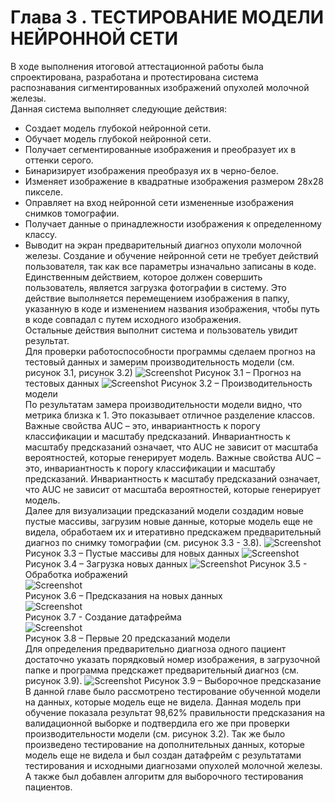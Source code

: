 # **Глава 3 . ТЕСТИРОВАНИЕ МОДЕЛИ НЕЙРОННОЙ СЕТИ**   
В ходе выполнения итоговой аттестационной работы была спроектирована, разработана и протестирована система распознавания сигментированных изображений опухолей молочной железы.  
Данная система выполняет следующие действия:   
*	Создает модель глубокой нейронной сети.
*	Обучает модель глубокой нейронной сети.
* Получает сегментированные изображения и преобразует их в оттенки серого.
*	Бинаризирует изображения преобразуя их в черно-белое.
*	Изменяет изображение в квадратные изображения размером 28х28 пикселе.
*	Оправляет на вход нейронной сети измененные изображения снимков томографии.
*	Получает данные о принадлежности изображения к определенному классу.
*	Выводит на экран предварительный диагноз опухоли молочной железы.
Создание и обучение нейронной сети не требует действий пользователя, так как все параметры изначально записаны в коде.  
Единственным действием, которое должен совершить пользователь, является загрузка фотографии в систему. Это действие выполняется перемещением изображения в папку,
указанную в коде и изменением   названия изображения, чтобы путь в коде совпадал с путем исходного изображения.  
Остальные действия выполнит система и пользователь увидит результат.  
Для проверки работоспособности программы сделаем прогноз на тестовый данных и замерим производительность модели (см. рисунок 3.1, рисунок 3.2)
![Screenshot](../main/Screenshot/рогноз%20на%20тесте.png)
Рисунок 3.1 – Прогноз на тестовых данных
![Screenshot](../main/Screenshot/производительность%20модели.png)
Рисунок 3.2 – Производительность модели  
По результатам замера производительности модели видно, что метрика близка к 1.
Это показывает отличное разделение классов. Важные свойства AUC – это, инвариантность к порогу классификации и масштабу предсказаний.
Инвариантность к масштабу предсказаний означает, что AUC не зависит от масштаба вероятностей, которые генерирует модель.
Важные свойства AUC – это, инвариантность к порогу классификации и масштабу предсказаний. Инвариантность к масштабу предсказаний означает, что AUC не зависит от масштаба вероятностей,
 которые генерирует модель.  
Далее для визуализации предсказаний модели создадим новые пустые массивы, загрузим новые данные, которые модель еще не видела,
обработаем их и итеративно предскажем предварительный диагноз по снимку томографии (см. рисунок 3.3 - 3.8).
![Screenshot](../main/Screenshot/пустые%20массивы%202.png)
Рисунок 3.3 – Пустые массивы для новых данных
![Screenshot](../main/Screenshot/загрузка%20и%20обработка%20изображкений.png)   
Рисунок 3.4 – Загрузка новых данных
![Screenshot](../main/Screenshot/Предсказание%20на%20новых%20данных.png)
Рисунок 3.5 - Обработка иображений  
![Screenshot](../main/Screenshot/обработка%20изображений.png)  
Рисунок 3.6 – Предсказания на новых данных  
![Screenshot](../main/Screenshot/создание%20датафрейма.png)  
Рисунок 3.7 - Создание датафрейма  
![Screenshot](../main/Screenshot/визуалиция%20предказаний.png)  
Рисунок 3.8 – Первые 20 предсказаний модели  
Для определения предварительно диагноза одного пациент достаточно указать порядковый номер изображения, в загрузочной папке и программа предскажет предварительный диагноз (см. рисунок 3.9).
![Screenshot](../main/Screenshot/Предказание%20диагноза%20по%20id.png)
Рисунок 3.9 – Выборочное предсказание  
В данной главе было рассмотрено тестирование обученной модели на данных, которые модель еще не видела.
 Данная модель при обучение показала результат 98,62% правильности предсказания на валидационной выборке и подтвердила его же при проверки производительности модели (см. рисунок 3.2).
Так же было произведено тестирование на дополнительных данных, которые модель еще не видела и был создан датафрейм с результатами тестирования и исходными диагнозами опухолей молочной железы.
А также был добавлен алгоритм для выборочного тестирования пациентов.

